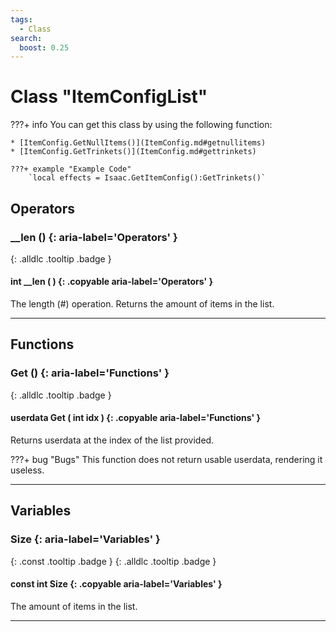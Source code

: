 ```yaml
---
tags:
  - Class
search:
  boost: 0.25
---
```

# Class "ItemConfigList"

???+ info
    You can get this class by using the following function:

    * [ItemConfig.GetNullItems()](ItemConfig.md#getnullitems)
    * [ItemConfig.GetTrinkets()](ItemConfig.md#gettrinkets)

    ???+ example "Example Code"
        `local effects = Isaac.GetItemConfig():GetTrinkets()`

## Operators
### __len () {: aria-label='Operators' }
[ ](#){: .alldlc .tooltip .badge }
#### int __len ( ) {: .copyable aria-label='Operators' }

The length (#) operation. Returns the amount of items in the list.

___
## Functions
### Get () {: aria-label='Functions' }
[ ](#){: .alldlc .tooltip .badge }
#### userdata Get ( int idx ) {: .copyable aria-label='Functions' }

Returns userdata at the index of the list provided.

???+ bug "Bugs"
    This function does not return usable userdata, rendering it useless.

___
## Variables
### Size {: aria-label='Variables' }
[ ](#){: .const .tooltip .badge } [ ](#){: .alldlc .tooltip .badge }
#### const int Size  {: .copyable aria-label='Variables' }

The amount of items in the list.

___
